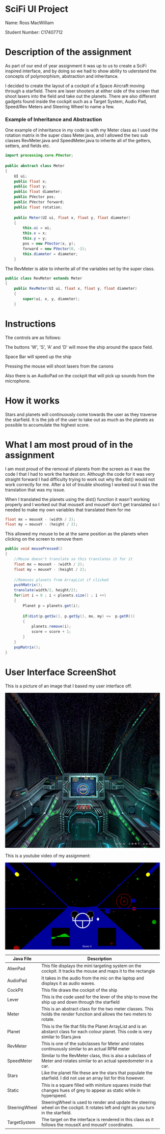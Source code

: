 # SciFi UI Project

Name: Ross MacWilliam

Student Number: C17407712

# Description of the assignment

As part of our end of year assignment it was up to us to create a SciFi inspired interface, and by doing so we had to show ability to uderstand the concepts of polymorphism, abstraction and inheritance.

I decided to create the layout of a cockpit of a Space Aircraft moving through a starfield. There are laser shooters at either side of the screen that shoot lasers into the field and take out the planets. There are also different gadgets found inside the cockpit such as a Target System, Audio Pad, Speed/Rev Meters and Steering Wheel to name a few.

### Example of Inheritance and Abstraction

One example of inheritance in my code is with my Meter class as I used the rotation matrix in the super class Meter.java,
and I allowed the two sub classes RevMeter.java and SpeedMeter.java to inherite all of the getters, setters, and fields etc.

```Java
import processing.core.PVector; 

public abstract class Meter
{
    UI ui;
    public float x;
    public float y;
    public float diameter;
    public PVector pos;
    public PVector forward;
    public float rotation;

    public Meter(UI ui, float x, float y, float diameter)
    {
        this.ui = ui;
        this.x = x;
        this.y = y;
        pos = new PVector(x, y);
        forward = new PVector(0, -1);
        this.diameter = diameter;
    }

```

The RevMeter is able to inherite all of the variables set by the super class.

```Java
public class RevMeter extends Meter
{
    public RevMeter(UI ui, float x, float y, float diameter)
    {
        super(ui, x, y, diameter);
    }

```

# Instructions
The controls are as follows:

The buttons 'W', 'S', 'A' and 'D' will move the ship around the space field.

Space Bar will speed up the ship

Pressing the mouse will shoot lasers from the canons

Also there is an AudioPad on the cockpit that will pick up sounds from the microphone.


# How it works
Stars and planets will continuously come towards the user as they traverse the starfield. 
It is the job of the user to take out as much as the planets as possible to accumulate the highest score.

# What I am most proud of in the assignment
I am most proud of the removal of planets from the screen as it was the code I that I had to work the hardest on.
Although the code for it was very straight forward I had difficulty trying to work out why the dist() would 
not work correctly for me. After a lot of trouble shooting I worked out it was the translation that was my issue.

When I translated the planets using the dist() function it wasn't working properly and I worked out that mouseX and mouseY
don't get translated so I needed to make my own variables that translated them for me

```Java
float mx = mouseX - (width / 2);
float my = mouseY - (height / 2);
```

This allowed my mouse to be at the same position as the planets when clicking on the screen to remove them


```Java
public void mousePressed()
{
    //Mouse doesn't translate so this translates it for it
    float mx = mouseX - (width / 2);
	float my = mouseY - (height / 2);
	
    //Removes planets from ArrayList if clicked
    pushMatrix();
    translate(width/2, height/2);
    for(int i = 0 ; i < planets.size() ; i ++)
    {
        Planet p = planets.get(i);
                    
        if(dist(p.getSx(), p.getSy(), mx, my) <=  p.getR())
        {
            planets.remove(i);
            score = score + 1;
        }            
    } 
    popMatrix();    
}
```

# User Interface ScreenShot
This is a picture of an image that I based my user interface off.

![An image](images/SciFiCockpit.PNG)


This is a youtube video of my assignment:

[![YouTube](images/Interface.PNG)](https://youtu.be/w019-oiwG_c)

| Java File | Description |
|-----------|-----------|
|AlienPad | This file displays the mini targeting system on the cockpit. It tracks the mouse and maps it to the rectangle |
|AudioPad | It takes in the audio from the mic on the laptop and displays it as audio waves. |
|CockPit | This file draws the cockpit of the ship |
|Lever | This is the code used for the lever of the ship to move the ship up and down through the starfield |
|Meter | This is an abstract class for the two meter classes. This holds the render function and allows the two meters to rotate. |
|Planet | This is the file that fills the Planet ArrayList and is an abstarct class for each colour planet. This code is very similar to Stars.java |
|RevMeter | This is one of the subclasses for Meter and rotates continuously similar to an actual RPM meter  |
|SpeedMeter | Similar to the RevMeter class, this is also a subclass of Meter and rotates similar to an actual speedometer in a car. |
|Stars | Like the planet file these are the stars that populate the starfield. I did not use an array list for this however. |
|Static | This is a square filled with miniture squares inside that changes hues of grey to appear as static while in hyperspeed. |
|SteeringWheel | SteeringWheel is used to render and update the steering wheel on the cockpit. It rotates left and right as you turn in the starfield. |
|TargetSystem | The target on the interface is rendered in this class as it follows the mouseX and mouseY coordinates. |

